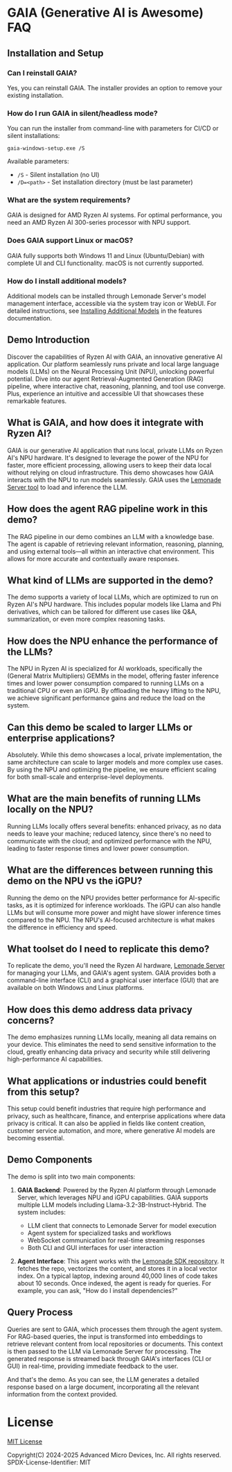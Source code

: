 # GAIA (Generative AI is Awesome) FAQ

## Installation and Setup

### Can I reinstall GAIA?
Yes, you can reinstall GAIA. The installer provides an option to remove your existing installation.

### How do I run GAIA in silent/headless mode?
You can run the installer from command-line with parameters for CI/CD or silent installations:
```
gaia-windows-setup.exe /S
```
Available parameters:
- `/S` - Silent installation (no UI)
- `/D=<path>` - Set installation directory (must be last parameter)

### What are the system requirements?
GAIA is designed for AMD Ryzen AI systems. For optimal performance, you need an AMD Ryzen AI 300-series processor with NPU support.

### Does GAIA support Linux or macOS?
GAIA fully supports both Windows 11 and Linux (Ubuntu/Debian) with complete UI and CLI functionality. macOS is not currently supported.

### How do I install additional models?
Additional models can be installed through Lemonade Server's model management interface, accessible via the system tray icon or WebUI. For detailed instructions, see [Installing Additional Models](./features.md#installing-additional-models) in the features documentation.

## Demo Introduction

Discover the capabilities of Ryzen AI with GAIA, an innovative generative AI application. Our platform seamlessly runs private and local large language models (LLMs) on the Neural Processing Unit (NPU), unlocking powerful potential. Dive into our agent Retrieval-Augmented Generation (RAG) pipeline, where interactive chat, reasoning, planning, and tool use converge. Plus, experience an intuitive and accessible UI that showcases these remarkable features.

## What is GAIA, and how does it integrate with Ryzen AI?
GAIA is our generative AI application that runs local, private LLMs on Ryzen AI's NPU hardware. It's designed to leverage the power of the NPU for faster, more efficient processing, allowing users to keep their data local without relying on cloud infrastructure. This demo showcases how GAIA interacts with the NPU to run models seamlessly. GAIA uses the [Lemonade Server tool](https://lemonade-server.ai/) to load and inference the LLM.

## How does the agent RAG pipeline work in this demo?

The RAG pipeline in our demo combines an LLM with a knowledge base. The agent is capable of retrieving relevant information, reasoning, planning, and using external tools—all within an interactive chat environment. This allows for more accurate and contextually aware responses.

## What kind of LLMs are supported in the demo?

The demo supports a variety of local LLMs, which are optimized to run on Ryzen AI's NPU hardware. This includes popular models like Llama and Phi derivatives, which can be tailored for different use cases like Q&A, summarization, or even more complex reasoning tasks.

## How does the NPU enhance the performance of the LLMs?

The NPU in Ryzen AI is specialized for AI workloads, specifically the (General Matrix Multipliers) GEMMs in the model, offering faster inference times and lower power consumption compared to running LLMs on a traditional CPU or even an iGPU. By offloading the heavy lifting to the NPU, we achieve significant performance gains and reduce the load on the system.

## Can this demo be scaled to larger LLMs or enterprise applications?

Absolutely. While this demo showcases a local, private implementation, the same architecture can scale to larger models and more complex use cases. By using the NPU and optimizing the pipeline, we ensure efficient scaling for both small-scale and enterprise-level deployments.

## What are the main benefits of running LLMs locally on the NPU?

Running LLMs locally offers several benefits: enhanced privacy, as no data needs to leave your machine; reduced latency, since there's no need to communicate with the cloud; and optimized performance with the NPU, leading to faster response times and lower power consumption.

## What are the differences between running this demo on the NPU vs the iGPU?

Running the demo on the NPU provides better performance for AI-specific tasks, as it is optimized for inference workloads. The iGPU can also handle LLMs but will consume more power and might have slower inference times compared to the NPU. The NPU's AI-focused architecture is what makes the difference in efficiency and speed.

## What toolset do I need to replicate this demo?

To replicate the demo, you'll need the Ryzen AI hardware, [Lemonade Server](https://lemonade-server.ai/) for managing your LLMs, and GAIA's agent system. GAIA provides both a command-line interface (CLI) and a graphical user interface (GUI) that are available on both Windows and Linux platforms.

## How does this demo address data privacy concerns?

The demo emphasizes running LLMs locally, meaning all data remains on your device. This eliminates the need to send sensitive information to the cloud, greatly enhancing data privacy and security while still delivering high-performance AI capabilities.

## What applications or industries could benefit from this setup?

This setup could benefit industries that require high performance and privacy, such as healthcare, finance, and enterprise applications where data privacy is critical. It can also be applied in fields like content creation, customer service automation, and more, where generative AI models are becoming essential.

## Demo Components

The demo is split into two main components:

1. **GAIA Backend**: Powered by the Ryzen AI platform through Lemonade Server, which leverages NPU and iGPU capabilities. GAIA supports multiple LLM models including Llama-3.2-3B-Instruct-Hybrid. The system includes:
    - LLM client that connects to Lemonade Server for model execution
    - Agent system for specialized tasks and workflows  
    - WebSocket communication for real-time streaming responses
    - Both CLI and GUI interfaces for user interaction

2. **Agent Interface**: This agent works with the [Lemonade SDK repository](https://github.com/lemonade-sdk/lemonade). It fetches the repo, vectorizes the content, and stores it in a local vector index. On a typical laptop, indexing around 40,000 lines of code takes about 10 seconds. Once indexed, the agent is ready for queries. For example, you can ask, "How do I install dependencies?"

## Query Process

Queries are sent to GAIA, which processes them through the agent system. For RAG-based queries, the input is transformed into embeddings to retrieve relevant content from local repositories or documents. This context is then passed to the LLM via Lemonade Server for processing. The generated response is streamed back through GAIA's interfaces (CLI or GUI) in real-time, providing immediate feedback to the user.

And that's the demo. As you can see, the LLM generates a detailed response based on a large document, incorporating all the relevant information from the context provided.

# License

[MIT License](../LICENSE.md)

Copyright(C) 2024-2025 Advanced Micro Devices, Inc. All rights reserved.
SPDX-License-Identifier: MIT